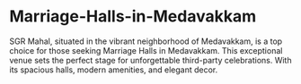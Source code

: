 # Marriage-Halls-in-Medavakkam
SGR Mahal, situated in the vibrant neighborhood of Medavakkam, is a top choice for those seeking Marriage Halls in Medavakkam. This exceptional venue sets the perfect stage for unforgettable third-party celebrations. With its spacious halls, modern amenities, and elegant decor.
